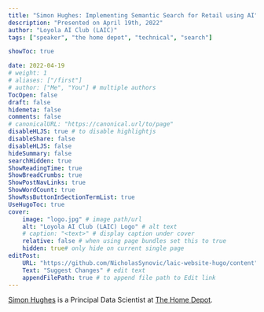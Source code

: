 ```yaml
---
title: "Simon Hughes: Implementing Semantic Search for Retail using AI"
description: "Presented on April 19th, 2022"
author: "Loyola AI Club (LAIC)"
tags: ["speaker", "the home depot", "technical", "search"]

showToc: true

date: 2022-04-19
# weight: 1
# aliases: ["/first"]
# author: ["Me", "You"] # multiple authors
TocOpen: false
draft: false
hidemeta: false
comments: false
# canonicalURL: "https://canonical.url/to/page"
disableHLJS: true # to disable highlightjs
disableShare: false
disableHLJS: false
hideSummary: false
searchHidden: true
ShowReadingTime: true
ShowBreadCrumbs: true
ShowPostNavLinks: true
ShowWordCount: true
ShowRssButtonInSectionTermList: true
UseHugoToc: true
cover:
    image: "logo.jpg" # image path/url
    alt: "Loyola AI Club (LAIC) Logo" # alt text
    # caption: "<text>" # display caption under cover
    relative: false # when using page bundles set this to true
    hidden: true# only hide on current single page
editPost:
    URL: "https://github.com/NicholasSynovic/laic-website-hugo/content"
    Text: "Suggest Changes" # edit text
    appendFilePath: true # to append file path to Edit link
---
```


[Simon Hughes](https://www.linkedin.com/in/simon-hughes-data-scientist/) is a Principal Data Scientist at [The Home Depot](https://corporate.homedepot.com/).
